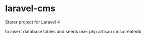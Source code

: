 # laravel-cms
Starer project for Laravel 4

to insert database tables and seeds use:
php artisan cms:createdb